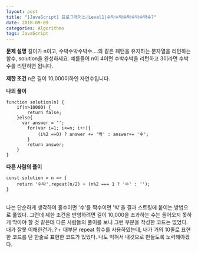 ```yaml
---
layout: post
title: "[JavaScript] 프로그래머스|Level1|수박수박수박수박수박수?"
date: 2018-09-09
categories: Algorithms
tags: JavaScript
---
```

**문제 설명**
길이가 n이고, 수박수박수박수....와 같은 패턴을 유지하는 문자열을 리턴하는 함수, solution을 완성하세요. 
예를들어 n이 4이면 수박수박을 리턴하고 3이라면 수박수를 리턴하면 됩니다.

**제한 조건**
n은 길이 10,000이하인 자연수입니다.

**나의 풀이**
~~~
function solution(n) {
    if(n>10000) {
        return false;
    }else{
      var answer = '';
        for(var i=1; i<=n; i++){
            (i%2 ==0) ? answer += '박' : answer+= '수';
        }
        return answer;
    }
}
~~~

**다른 사람의 풀이**
~~~
const solution = n => {
    return '수박'.repeat(n/2) + (n%2 === 1 ? '수' : '');
}
~~~
<br>
나는 단순하게 생각하여 홀수이면 '수'를 짝수이면 '박'을 결과 스트링에 붙이는 방법으로 풀었다. 그런데 제한 조건을 반영하려면 길이 10,000을 초과하는 수는 들어오지 못하게 막아야 할 것 같은데 다른 사람들의 풀이를 보니 그런 부분을 작성한 코드는 없었다. 내가 잘못 이해한건가..?ㅜ
대부분 repeat 함수를 사용하였는데, 내가 거의 10줄로 표현한 코드를 단 한줄로 표현한 코드가 있었다. 나도 익혀서 내것으로 만들도록 노력해야겠다.
